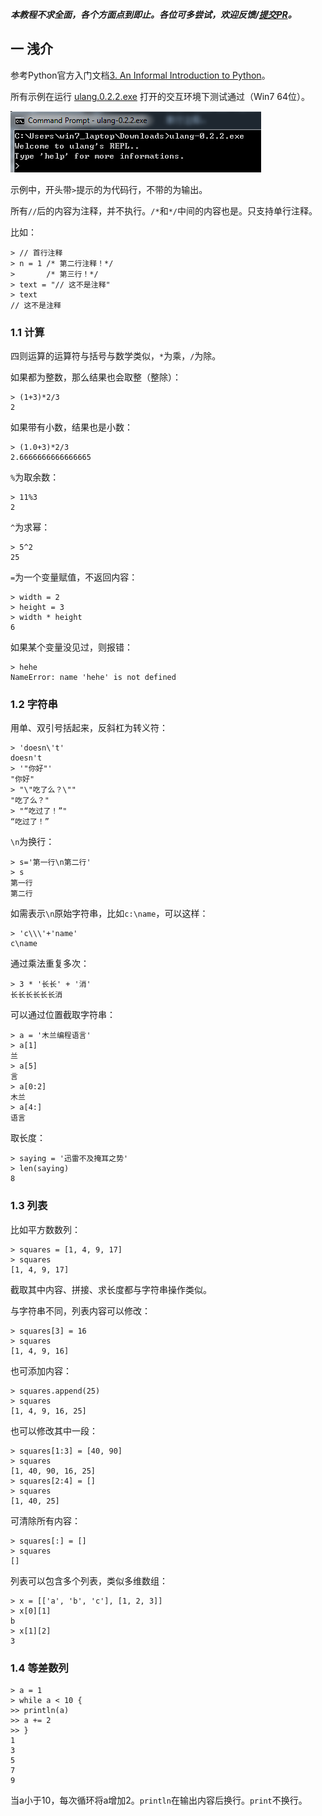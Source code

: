 ***本教程不求全面，各个方面点到即止。各位可多尝试，欢迎反馈/[提交PR](https://github.com/MulanRevive/bounty/blob/master/%E5%A4%8D%E7%8E%B0%E6%96%87%E6%A1%A3/%E7%94%A8%E6%88%B7%E6%89%8B%E5%86%8C/%E5%9F%BA%E6%9C%AC.md)。***

## 一 浅介

参考Python官方入门文档[3. An Informal Introduction to Python](https://docs.python.org/3.7/tutorial/introduction.html)。

所有示例在运行 [ulang.0.2.2.exe](https://github.com/MulanRevive/bounty/blob/master/%E5%8E%9F%E5%A7%8B%E8%B5%84%E6%96%99/%E5%8F%AF%E6%89%A7%E8%A1%8C%E6%96%87%E4%BB%B6/ulang-0.2.2.exe) 打开的交互环境下测试通过（Win7 64位）。

![](console.PNG)

示例中，开头带`>`提示的为代码行，不带的为输出。

所有`//`后的内容为注释，并不执行。`/*`和`*/`中间的内容也是。只支持单行注释。

比如：
```
> // 首行注释
> n = 1 /* 第二行注释！*/
>       /* 第三行！*/
> text = "// 这不是注释"
> text
// 这不是注释
```

### 1.1 计算

四则运算的运算符与括号与数学类似，`*`为乘，`/`为除。

如果都为整数，那么结果也会取整（整除）：
```
> (1+3)*2/3
2
```
如果带有小数，结果也是小数：
```
> (1.0+3)*2/3
2.6666666666666665
```
`%`为取余数：
```
> 11%3
2
```
`^`为求幂：
```
> 5^2
25
```
`=`为一个变量赋值，不返回内容：
```
> width = 2
> height = 3
> width * height
6
```
如果某个变量没见过，则报错：
```
> hehe
NameError: name 'hehe' is not defined
```

### 1.2 字符串

用单、双引号括起来，反斜杠为转义符：
```
> 'doesn\'t'
doesn't
> '"你好"'
"你好"
> "\"吃了么？\""
"吃了么？"
> "“吃过了！”"
“吃过了！”
```
`\n`为换行：
```
> s='第一行\n第二行'
> s
第一行
第二行
```

如需表示`\n`原始字符串，比如`c:\name`，可以这样：
```
> 'c\\\'+'name'
c\name
```

通过乘法重复多次：
```
> 3 * '长长' + '消'
长长长长长长消
```

可以通过位置截取字符串：
```
> a = '木兰编程语言'
> a[1]
兰
> a[5]
言
> a[0:2]
木兰
> a[4:]
语言
```

取长度：
```
> saying = '迅雷不及掩耳之势'
> len(saying)
8
```

### 1.3 列表

比如平方数数列：
```
> squares = [1, 4, 9, 17]
> squares
[1, 4, 9, 17]
```
截取其中内容、拼接、求长度都与字符串操作类似。

与字符串不同，列表内容可以修改：
```
> squares[3] = 16
> squares
[1, 4, 9, 16]
```

也可添加内容：
```
> squares.append(25)
> squares
[1, 4, 9, 16, 25]
```
也可以修改其中一段：
```
> squares[1:3] = [40, 90]
> squares
[1, 40, 90, 16, 25]
> squares[2:4] = []
> squares
[1, 40, 25]
```
可清除所有内容：
```
> squares[:] = []
> squares
[]
```

列表可以包含多个列表，类似多维数组：
```
> x = [['a', 'b', 'c'], [1, 2, 3]]
> x[0][1]
b
> x[1][2]
3
```


### 1.4 等差数列

```
> a = 1
> while a < 10 {
>> println(a)
>> a += 2
>> }
1
3
5
7
9
```
当a小于10，每次循环将a增加2。`println`在输出内容后换行。`print`不换行。
